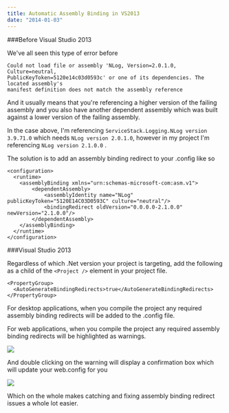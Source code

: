 ```yaml
---
title: Automatic Assembly Binding in VS2013
date: "2014-01-03"
---
```


###Before Visual Studio 2013

We've all seen this type of error before

    Could not load file or assembly 'NLog, Version=2.0.1.0, Culture=neutral, 
    PublicKeyToken=5120e14c03d0593c' or one of its dependencies. The located assembly's 
    manifest definition does not match the assembly reference

And it usually means that you're referencing a higher version of the failing assembly and you also have another dependent assembly which was built against a lower version of the failing assembly.

In the case above, I'm referencing `ServiceStack.Logging.NLog version 3.9.71.0` which needs `NLog version 2.0.1.0`, however in my project I'm referencing `NLog version 2.1.0.0` .

The solution is to add an assembly binding redirect to your .config like so

    <configuration>
      <runtime>
    	<assemblyBinding xmlns="urn:schemas-microsoft-com:asm.v1">
    		<dependentAssembly>
    			<assemblyIdentity name="NLog" publicKeyToken="5120E14C03D0593C" culture="neutral"/>
    			<bindingRedirect oldVersion="0.0.0.0-2.1.0.0" newVersion="2.1.0.0"/>
    		</dependentAssembly>
    	</assemblyBinding>
      </runtime>
    </configuration>

###Visual Studio 2013

Regardless of which .Net version your project is targeting, add the following as a child of the `<Project />` element in your project file.

    <PropertyGroup>
      <AutoGenerateBindingRedirects>true</AutoGenerateBindingRedirects>
    </PropertyGroup>

For desktop applications, when you compile the project any required assembly binding redirects will be added to the .config file.

For web applications, when you compile the project any required assembly binding redirects will be highlighted as warnings.

![]({{urls.media}}/automatic-assembly-binding/warning.png)

And double clicking on the warning will display a confirmation box which will update your web.config for you

![]({{urls.media}}/automatic-assembly-binding/confirmation.png)

Which on the whole makes catching and fixing assembly binding redirect issues a whole lot easier.